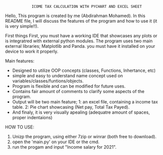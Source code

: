 				ICOME TAX CALCULATION WITH PYCHART AND EXCEL SHEET
Hello, This program is created by me (Abdirahman Mohamed). In this README file, I will discuss the features 
of the program and how to use it (it is very simple!!).

First things First, you must have a working IDE that showcases any plots or is integratred with external python 
modules. The program uses two main external libraries; Matplotlib and Panda. you must have it installed on your
device to work it properly. 

Main features: 
- Designed to utilize OOP concepts (classes, Functions, Inhertance, etc)
- simple and easy to understand name concept used on variables/classes/funtions/objects.
- Program is flexible and can be modified for future uses.
- Contains fair amount of comments to clarify some aspects of the program.
- Output will be two main feature; 1: an excel file, containing a income tax table. 2: Pie chart showcasing 
(Net pay, Total Tax Payed).  
- And finaly, it is very visually apealing (adequatre amount of spaces, proper indentaions)

HOW TO USE:
1. Unizp  the program, using either 7zip or winrar (both free to download).
2. open the 'main.py' on your IDE or the cmd.
3. run the progam and input "Income salary for 2021".
